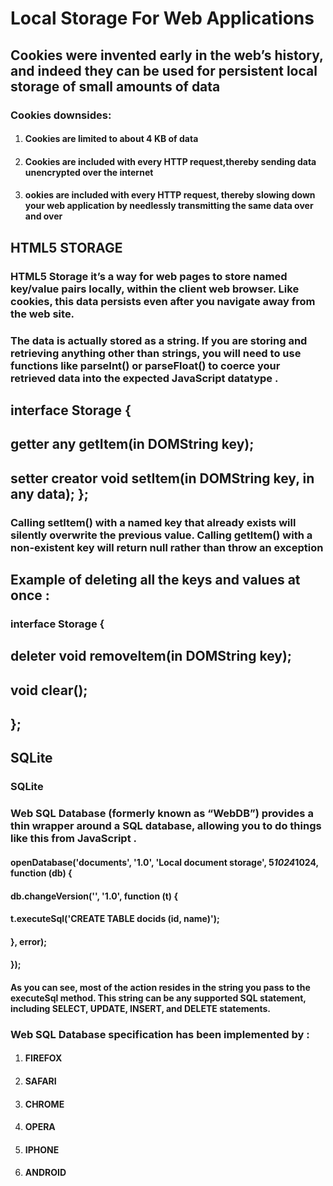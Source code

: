 # Local Storage For Web Applications
## Cookies were invented early in the web’s history, and indeed they can be used for persistent local storage of small amounts of data
### Cookies downsides:
1. #### Cookies are limited to about 4 KB of data
2. #### Cookies are included with every HTTP request,thereby sending data unencrypted over the internet 
3. #### ookies are included with every HTTP request, thereby slowing down your web application by needlessly transmitting the same data over and over

## HTML5 STORAGE
### HTML5 Storage it’s a way for web pages to store named key/value pairs locally, within the client web browser. Like cookies, this data persists even after you navigate away from the web site.

### The data is actually stored as a string. If you are storing and retrieving anything other than strings, you will need to use functions like parseInt() or parseFloat() to coerce your retrieved data into the expected JavaScript datatype .
## interface Storage {
##   getter any getItem(in DOMString key);
##  setter creator void setItem(in DOMString key, in any data); };

### Calling setItem() with a named key that already exists will silently overwrite the previous value. Calling getItem() with a non-existent key will return null rather than throw an exception
 ## Example of deleting all the keys and values at once : 
 ### interface Storage {
 ##  deleter void removeItem(in DOMString key);

 ##  void clear();

## };
## SQLite
### SQLite 
### Web SQL Database (formerly known as “WebDB”) provides a thin wrapper around a SQL database, allowing you to do things like this from JavaScript . 
#### openDatabase('documents', '1.0', 'Local document storage', 5*1024*1024, function (db) {
 #### db.changeVersion('', '1.0', function (t) {
 ####   t.executeSql('CREATE TABLE docids (id, name)');
####  }, error);

#### });
#### As you can see, most of the action resides in the string you pass to the executeSql method. This string can be any supported SQL statement, including SELECT, UPDATE, INSERT, and DELETE statements.
### Web SQL Database specification has been implemented by :
1. ####  FIREFOX
2. #### SAFARI
3. #### CHROME
4. #### OPERA
5. #### IPHONE
6. #### ANDROID

